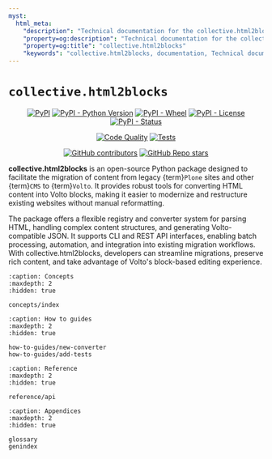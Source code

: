 ```yaml
---
myst:
  html_meta:
    "description": "Technical documentation for the collective.html2blocks package"
    "property=og:description": "Technical documentation for the collective.html2blocks package"
    "property=og:title": "collective.html2blocks"
    "keywords": "collective.html2blocks, documentation, Technical documentation for the collective.html2blocks package"
---
```


# `collective.html2blocks`

<div align="center">

[![PyPI](https://img.shields.io/pypi/v/collective.html2blocks)](https://pypi.org/project/collective.html2blocks/)
[![PyPI - Python Version](https://img.shields.io/pypi/pyversions/collective.html2blocks)](https://pypi.org/project/collective.html2blocks/)
[![PyPI - Wheel](https://img.shields.io/pypi/wheel/collective.html2blocks)](https://pypi.org/project/collective.html2blocks/)
[![PyPI - License](https://img.shields.io/pypi/l/collective.html2blocks)](https://pypi.org/project/collective.html2blocks/)
[![PyPI - Status](https://img.shields.io/pypi/status/collective.html2blocks)](https://pypi.org/project/collective.html2blocks/)


[![Code Quality](https://github.com/collective/collective.html2blocks/actions/workflows/qa.yml/badge.svg)](https://github.com/collective/collective.html2blocks/actions/workflows/qa.yml)
[![Tests](https://github.com/collective/collective.html2blocks/actions/workflows/test.yml/badge.svg)](https://github.com/collective/collective.html2blocks/actions/workflows/test.yml)

[![GitHub contributors](https://img.shields.io/github/contributors/collective/collective.html2blocks)](https://github.com/collective/collective.html2blocks)
[![GitHub Repo stars](https://img.shields.io/github/stars/collective/collective.html2blocks?style=social)](https://github.com/collective/collective.html2blocks)

</div>

**collective.html2blocks** is an open-source Python package designed to facilitate the migration of content from legacy {term}`Plone` sites and other {term}`CMS` to {term}`Volto`. It provides robust tools for converting HTML content into Volto blocks, making it easier to modernize and restructure existing websites without manual reformatting.

The package offers a flexible registry and converter system for parsing HTML, handling complex content structures, and generating Volto-compatible JSON. It supports CLI and REST API interfaces, enabling batch processing, automation, and integration into existing migration workflows. With collective.html2blocks, developers can streamline migrations, preserve rich content, and take advantage of Volto's block-based editing experience.


```{toctree}
:caption: Concepts
:maxdepth: 2
:hidden: true

concepts/index
```

```{toctree}
:caption: How to guides
:maxdepth: 2
:hidden: true

how-to-guides/new-converter
how-to-guides/add-tests
```

```{toctree}
:caption: Reference
:maxdepth: 2
:hidden: true

reference/api
```

```{toctree}
:caption: Appendices
:maxdepth: 2
:hidden: true

glossary
genindex
```
